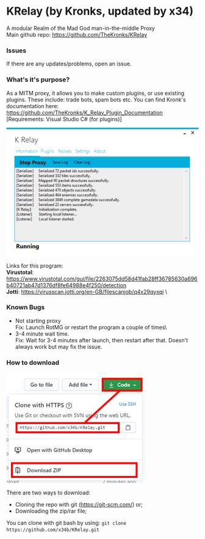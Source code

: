 # KRelay (by Kronks, updated by x34)
A modular Realm of the Mad God man-in-the-middle Proxy\
Main github repo: https://github.com/TheKronks/KRelay 

### Issues
If there are any updates/problems, open an issue.

### What's it's purpose?
As a MITM proxy, it allows you to make custom plugins, or use existing plugins. These include: trade bots, spam bots etc. You can find Kronk's documentation here: https://github.com/TheKronks/K_Relay_Plugin_Documentation [Requirements: Visual Studio C# (for plugins)]

![Screenshot](images/image.png)

Links for this program: \
**Virustotal**: https://www.virustotal.com/gui/file/2263075dd58d41fab28ff36785630a696b40721ab47d1376df8fe64988e4f250/detection \
**Jotti**: https://virusscan.jotti.org/en-GB/filescanjob/q4x29qyxqi \

### Known Bugs
- Not starting proxy\
Fix: Launch RotMG or restart the program a couple of times\
- 3-4 minute wait time.\
Fix: Wait for 3-4 minutes after launch, then restart after that. Doesn't always work but may fix the issue.

### How to download
![Screenshot](images/image2.PNG)

There are two ways to download:
- Cloning the repo with git (https://git-scm.com/) or;
- Downloading the zip/rar file;

You can clone with git bash by using: `git clone https://github.com/x34b/KRelay.git`
